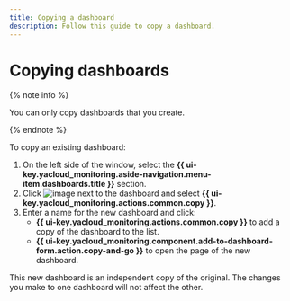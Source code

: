 ```yaml
---
title: Copying a dashboard
description: Follow this guide to copy a dashboard.
---
```


# Copying dashboards

{% note info %}

You can only copy dashboards that you create.

{% endnote %}

To copy an existing dashboard:

1. On the left side of the window, select the **{{ ui-key.yacloud_monitoring.aside-navigation.menu-item.dashboards.title }}** section.
1. Click ![image](../../../_assets/console-icons/ellipsis.svg) next to the dashboard and select **{{ ui-key.yacloud_monitoring.actions.common.copy }}**.
1. Enter a name for the new dashboard and click:
    * **{{ ui-key.yacloud_monitoring.actions.common.copy }}** to add a copy of the dashboard to the list.
    * **{{ ui-key.yacloud_monitoring.component.add-to-dashboard-form.action.copy-and-go }}** to open the page of the new dashboard.
    
This new dashboard is an independent copy of the original. The changes you make to one dashboard will not affect the other.


